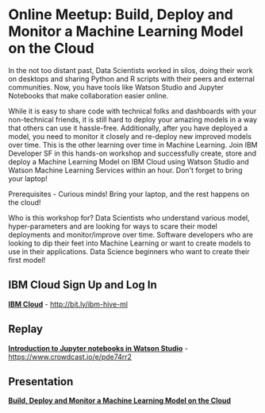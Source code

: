 # Online Meetup: Build, Deploy and Monitor a Machine Learning Model on the Cloud
In the not too distant past, Data Scientists worked in silos, doing their work on desktops and sharing Python and R scripts with their peers and external communities. Now, you have tools like Watson Studio and Jupyter Notebooks that make collaboration easier online.

While it is easy to share code with technical folks and dashboards with your non-technical friends, it is still hard to deploy your amazing models in a way that others can use it hassle-free. Additionally, after you have deployed a model, you need to monitor it closely and re-deploy new improved models over time. This is the other learning over time in Machine Learning. Join IBM Developer SF in this hands-on workshop and successfully create, store and deploy a Machine Learning Model on IBM Cloud using Watson Studio and Watson Machine Learning Services within an hour. Don't forget to bring your laptop!

Prerequisites - Curious minds! Bring your laptop, and the rest happens on the cloud!

Who is this workshop for? Data Scientists who understand various model, hyper-parameters and are looking for ways to scare their model deployments and monitor/improve over time. Software developers who are looking to dip their feet into Machine Learning or want to create models to use in their applications. Data Science beginners who want to create their first model!

## IBM Cloud Sign Up and Log In
**[IBM Cloud](http://bit.ly/ibm-hive-ml)** - http://bit.ly/ibm-hive-ml

## Replay
**[Introduction to Jupyter notebooks in Watson Studio](https://www.crowdcast.io/e/pde74rr2)** - https://www.crowdcast.io/e/pde74rr2

## Presentation
**[Build, Deploy and Monitor a Machine Learning Model on the Cloud](asset/ai-ml-on-ibm-cloud.pdf)**
